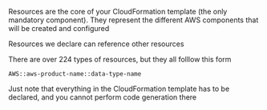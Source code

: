Resources are the core of your CloudFormation template (the only mandatory component). They represent the different AWS components that will be created and configured

Resources we declare can reference other resources

There are over 224 types of resources, but they all folllow this form
```
AWS::aws-product-name::data-type-name
```

Just note that everything in the CloudFormation template has to be declared, and you cannot perform code generation there
